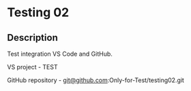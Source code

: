 # Testing 02

## Description

Test integration VS Code and GitHub.

VS project - TEST

GitHub repository - git@github.com:Only-for-Test/testing02.git